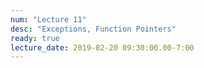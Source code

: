 ```yaml
---
num: "Lecture 11"
desc: "Exceptions, Function Pointers"
ready: true
lecture_date: 2019-02-20 09:30:00.00-7:00
---
```

